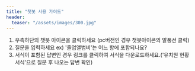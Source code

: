 ```yaml
---
title: "챗봇 사용 가이드"
header:
  teaser: "/assets/images/300.jpg"
---
```



1. 우측하단의 챗봇 아이콘을 클릭하세요
   (pc버전인 경우 챗봇아이콘의 말풍선 클릭)
2. 질문을 입력하세요 ex) '졸업앨범비'는 어느 항에 포함되나요?
3. 서식이 포함된 답변인 경우 링크를 클릭하여 서식을 다운로드하세요.('유치원 현황 서식'으로 질문 후 나오는 답변 확인)


